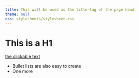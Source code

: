 ```yaml
---
title: This will be used as the title-tag of the page head
theme: null
css: stylesheets/stylesheet.css
---
```


# This is a H1

[the clickable text](http://xlson.com/)

* Bullet lists are also easy to create
* One more